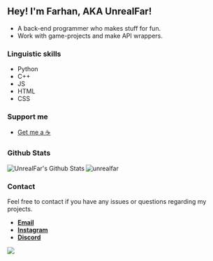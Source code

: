 ## Hey! I'm Farhan, AKA UnrealFar!
- A back-end programmer who makes stuff for fun.
- Work with game-projects and make API wrappers.

### Linguistic skills
- Python
- C++
- JS
- HTML
- CSS

### Support me
- [Get me a   ☕](https://ko-fi.com/farrr)

### Github Stats
<img align="left" alt="UnrealFar's Github Stats" src="https://github-readme-stats.vercel.app/api?username=UnrealFar&count_private=true&show_icons=true&theme=radical&border_radius=20&width=200&height=200">
<img align="center" src="https://github-readme-stats.vercel.app/api/top-langs/?username=UnrealFar&layout=compact&show_icons=true&title_color=eed49f&text_color=b7bdf8&icon_color=a6da95&bg_color=181926&border_color=c6a0f6&border_radius=20&width=200&height=200" alt = "unrealfar">


### Contact
Feel free to contact if you have any issues or questions regarding my projects.
- [**Email**](mailto:unrealreply@gmail.com)
- [**Instagram**](https://instagram.com/unrealfarrr)
- [**Discord**](https://discord.com/users/859996173943177226)


[![](https://visitcount.itsvg.in/api?id=UnrealFar&label=Profile%20Views&icon=5&pretty=true)](https://visitcount.itsvg.in)
